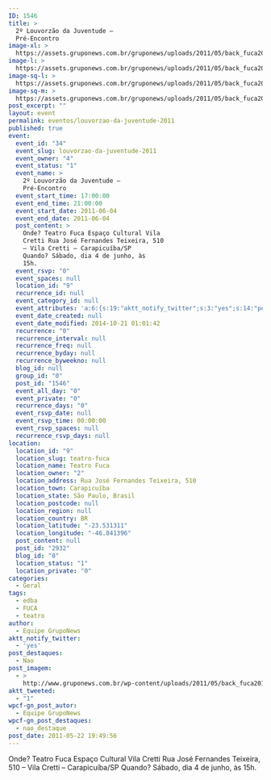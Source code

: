 ```yaml
---
ID: 1546
title: >
  2º Louvorzão da Juventude –
  Pré-Encontro
image-xl: >
  https://assets.gruponews.com.br/gruponews/uploads/2011/05/back_fuca2011.jpg
image-l: >
  https://assets.gruponews.com.br/gruponews/uploads/2011/05/back_fuca2011.jpg
image-sq-l: >
  https://assets.gruponews.com.br/gruponews/uploads/2011/05/back_fuca2011.jpg
image-sq-m: >
  https://assets.gruponews.com.br/gruponews/uploads/2011/05/back_fuca2011-720x300.jpg
post_excerpt: ""
layout: event
permalink: eventos/louvorzao-da-juventude-2011
published: true
event:
  event_id: "34"
  event_slug: louvorzao-da-juventude-2011
  event_owner: "4"
  event_status: "1"
  event_name: >
    2º Louvorzão da Juventude –
    Pré-Encontro
  event_start_time: 17:00:00
  event_end_time: 21:00:00
  event_start_date: 2011-06-04
  event_end_date: 2011-06-04
  post_content: >
    Onde? Teatro Fuca Espaço Cultural Vila
    Cretti Rua José Fernandes Teixeira, 510
    – Vila Cretti – Carapicuíba/SP
    Quando? Sábado, dia 4 de junho, às
    15h.
  event_rsvp: "0"
  event_spaces: null
  location_id: "9"
  recurrence_id: null
  event_category_id: null
  event_attributes: 'a:6:{s:19:"aktt_notify_twitter";s:3:"yes";s:14:"post_destaques";s:3:"Nao";s:11:"post_imagem";s:77:"http://www.gruponews.com.br/wp-content/uploads/2011/05/back_fuca2011.jpg";s:12:"aktt_tweeted";s:1:"1";s:18:"wpcf-gn_post_autor";s:16:"Equipe GrupoNews";s:22:"wpcf-gn_post_destaques";s:12:"nao_destaque";}'
  event_date_created: null
  event_date_modified: 2014-10-21 01:01:42
  recurrence: "0"
  recurrence_interval: null
  recurrence_freq: null
  recurrence_byday: null
  recurrence_byweekno: null
  blog_id: null
  group_id: "0"
  post_id: "1546"
  event_all_day: "0"
  event_private: "0"
  recurrence_days: "0"
  event_rsvp_date: null
  event_rsvp_time: 00:00:00
  event_rsvp_spaces: null
  recurrence_rsvp_days: null
location:
  location_id: "9"
  location_slug: teatro-fuca
  location_name: Teatro Fuca
  location_owner: "2"
  location_address: Rua José Fernandes Teixeira, 510
  location_town: Carapicuíba
  location_state: São Paulo, Brasil
  location_postcode: null
  location_region: null
  location_country: BR
  location_latitude: "-23.531311"
  location_longitude: "-46.841396"
  post_content: null
  post_id: "2932"
  blog_id: "0"
  location_status: "1"
  location_private: "0"
categories:
  - Geral
tags:
  - edba
  - FUCA
  - teatro
author:
  - Equipe GrupoNews
aktt_notify_twitter:
  - 'yes'
post_destaques:
  - Nao
post_imagem:
  - >
    http://www.gruponews.com.br/wp-content/uploads/2011/05/back_fuca2011.jpg
aktt_tweeted:
  - "1"
wpcf-gn_post_autor:
  - Equipe GrupoNews
wpcf-gn_post_destaques:
  - nao_destaque
post_date: 2011-05-22 19:49:56
---
```

Onde? Teatro Fuca Espaço Cultural Vila Cretti Rua José Fernandes Teixeira, 510 – Vila Cretti – Carapicuíba/SP Quando? Sábado, dia 4 de junho, às 15h.